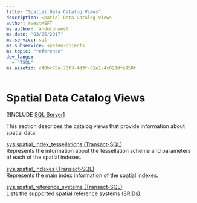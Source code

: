 ```yaml
---
title: "Spatial Data Catalog Views"
description: Spatial Data Catalog Views
author: rwestMSFT
ms.author: randolphwest
ms.date: "03/06/2017"
ms.service: sql
ms.subservice: system-objects
ms.topic: "reference"
dev_langs:
  - "TSQL"
ms.assetid: c40bc75a-73f3-4d3f-82e1-4c023dfe958f
---
```

# Spatial Data Catalog Views
[!INCLUDE [SQL Server](../../includes/applies-to-version/sqlserver.md)]

  This section describes the catalog views that provide information about spatial data.  
  
 [sys.spatial_index_tessellations &#40;Transact-SQL&#41;](../../relational-databases/system-catalog-views/sys-spatial-index-tessellations-transact-sql.md)  
 Represents the information about the tessellation scheme and parameters of each of the spatial indexes.  
  
 [sys.spatial_indexes &#40;Transact-SQL&#41;](../../relational-databases/system-catalog-views/sys-spatial-indexes-transact-sql.md)  
 Represents the main index information of the spatial indexes.  
  
 [sys.spatial_reference_systems &#40;Transact-SQL&#41;](../../relational-databases/system-catalog-views/sys-spatial-reference-systems-transact-sql.md)  
 Lists the supported spatial reference systems (SRIDs).  
  
  
